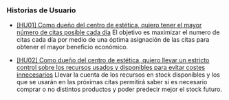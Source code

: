 ### Historias de Usuario

* [[HU01] Como dueño del centro de estética, quiero tener el mayor número de citas posible cada día](https://github.com/Davidmd00/iv-DMD/issues/4 )
El objetivo es maximizar el numero de citas cada día por medio de una óptima asignación de las citas para obtener el mayor beneficio económico.


* [[HU02] Como dueño del centro de estética, quiero llevar un estricto control sobre los recursos usados y disponibles para evitar costes innecesarios](https://github.com/Davidmd00/iv-DMD/issues/6) 
Llevar la cuenta de los recursos en stock disponibles y los que se usarán en las próximas citas permitirá saber si es necesario comprar o no distintos productos y poder predecir mejor el stock futuro.
